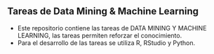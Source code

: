 ## Tareas de Data Mining & Machine Learning
- Este repositorio contiene las tareas de DATA MINING Y MACHINE LEARNING, las tareas permiten reforzar el conocimiento.
- Para el desarrollo de las tareas se utiliza  R, RStudio y Python.
